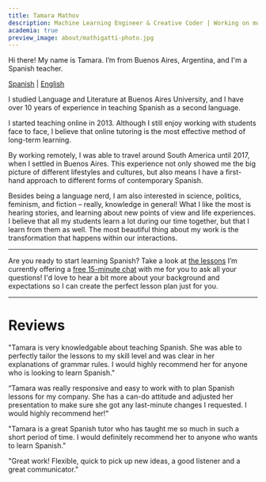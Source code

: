 ```yaml
---
title: Tamara Mathov
description: Machine Learning Engineer & Creative Coder | Working on music information retrieval and natural language processing | 🤖 I like to make computers talk and sing
academia: true
preview_image: about/mathigatti-photo.jpg
---
```

Hi there! My name is Tamara. I’m from Buenos Aires, Argentina, and I'm a Spanish teacher.

<div id="video"></div>


[Spanish](/?lang=es) | [English](/?lang=en)

<script>


var currentPageUrl = document.URL;
var url = new URL(currentPageUrl);
var lang = url.searchParams.get("lang");

if (lang == 'en'){
    var code = '<iframe width="560" height="315" id="demo" src="https://www.youtube.com/embed/vl5xa6D1S58" title="YouTube video player" frameborder="0" allow="accelerometer; autoplay; clipboard-write; encrypted-media; gyroscope; picture-in-picture" allowfullscreen></iframe>'
    document.getElementById("video").insertAdjacentHTML('afterend', code);
} else {
    var code = '<iframe width="560" height="315" id="demo" src="https://www.youtube.com/embed/zxixqQlckc0" title="YouTube video player" frameborder="0" allow="accelerometer; autoplay; clipboard-write; encrypted-media; gyroscope; picture-in-picture" allowfullscreen></iframe>'
    document.getElementById("video").insertAdjacentHTML('afterend', code);
}
</script>
 
I studied Language and Literature at Buenos Aires University, and I have over 10 years of experience in teaching Spanish as a second language.
 
I started teaching online in 2013. Although I still enjoy working with students face to face, I believe that online tutoring is the most effective method of long-term learning.
 
By working remotely, I was able to travel around South America until 2017, when I settled in Buenos Aires. This experience not only showed me the big picture of different lifestyles and cultures, but also means I have a first-hand approach to different forms of contemporary Spanish.
 
Besides being a language nerd, I am also interested in science, politics, feminism, and fiction – really, knowledge in general! What I like the most is hearing stories, and learning about new points of view and life experiences. I believe that all my students learn a lot during our time together, but that I learn from them as well. The most beautiful thing about my work is the transformation that happens within our interactions.

---

Are you ready to start learning Spanish? Take a look at [the lessons](/lessons) I’m currently offering a [free 15-minute chat](https://calendly.com/tamaramathov) with me for you to ask all your questions! I'd love to hear a bit more about your background and expectations so I can create the perfect lesson plan just for you.

---

# Reviews

"Tamara is very knowledgable about teaching Spanish. She was able to perfectly tailor the lessons to my skill level and was clear in her explanations of grammar rules. I would highly recommend her for anyone who is looking to learn Spanish."
 

“Tamara was really responsive and easy to work with to plan Spanish lessons for my company. She has a can-do attitude and adjusted her presentation to make sure she got any last-minute changes I requested. I would highly recommend her!"

"Tamara is a great Spanish tutor who has taught me so much in such a short period of time. I would definitely recommend her to anyone who wants to learn Spanish."

"Great work! Flexible, quick to pick up new ideas, a good listener and a great communicator."
